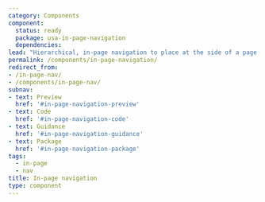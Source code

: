 ```yaml
---
category: Components
component:
  status: ready
  package: usa-in-page-navigation
  dependencies:
lead: "Hierarchical, in-page navigation to place at the side of a page."
permalink: /components/in-page-navigation/
redirect_from:
- /in-page-nav/
- /components/in-page-nav/
subnav:
- text: Preview
  href: '#in-page-navigation-preview'
- text: Code
  href: '#in-page-navigation-code'
- text: Guidance
  href: '#in-page-navigation-guidance'
- text: Package
  href: '#in-page-navigation-package'
tags:
  - in-page
  - nav
title: In-page navigation
type: component
---
```

